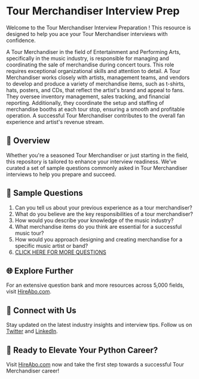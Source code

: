 # Tour Merchandiser Interview Prep

Welcome to the Tour Merchandiser Interview Preparation ! This resource is designed to help you ace your Tour Merchandiser interviews with confidence.

A Tour Merchandiser in the field of Entertainment and Performing Arts, specifically in the music industry, is responsible for managing and coordinating the sale of merchandise during concert tours. This role requires exceptional organizational skills and attention to detail. A Tour Merchandiser works closely with artists, management teams, and vendors to develop and produce a variety of merchandise items, such as t-shirts, hats, posters, and CDs, that reflect the artist's brand and appeal to fans. They oversee inventory management, sales tracking, and financial reporting. Additionally, they coordinate the setup and staffing of merchandise booths at each tour stop, ensuring a smooth and profitable operation. A successful Tour Merchandiser contributes to the overall fan experience and artist's revenue stream.

## 🚀 Overview

Whether you're a seasoned Tour Merchandiser or just starting in the field, this repository is tailored to enhance your interview readiness. We've curated a set of sample questions commonly asked in Tour Merchandiser interviews to help you prepare and succeed.

## 📝 Sample Questions

1. Can you tell us about your previous experience as a tour merchandiser?
2. What do you believe are the key responsibilities of a tour merchandiser?
3. How would you describe your knowledge of the music industry?
4. What merchandise items do you think are essential for a successful music tour?
5. How would you approach designing and creating merchandise for a specific music artist or band?
6. [CLICK HERE FOR MORE QUESTIONS](https://hireabo.com/job/16_1_49/Tour%20Merchandiser)

## 🌐 Explore Further

For an extensive question bank and more resources across 5,000 fields, visit [HireAbo.com](https://www.hireabo.com).

## 📱 Connect with Us

Stay updated on the latest industry insights and interview tips. Follow us on [Twitter](https://twitter.com/hireabo) and [LinkedIn](https://www.linkedin.com/in/hire-abo-3609972a8/).

## 🚀 Ready to Elevate Your Python Career?

Visit [HireAbo.com](https://www.hireabo.com) now and take the first step towards a successful Tour Merchandiser career!